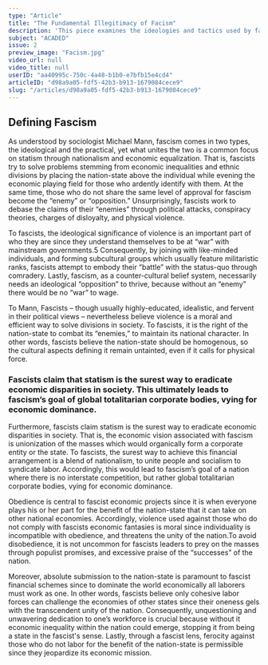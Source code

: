 ```yaml
---
type: "Article"
title: "The Fundamental Illegitimacy of Facism"
description: 'This piece examines the ideologies and tactics used by fascist governments to validate and enforce their authority through Michael Mann''s work Fascists. By explicating Kant''s view of autonomy and progress, found in "An Answer to the Question: What is Enlightenment?" and Foundations of the Metaphysics of Morals, it is demonstrated that people are fundamentally progressive beings with innate capacities for freedom.'
subject: "ACADED"
issue: 2
preview_image: "Facism.jpg"
video_url: null
video_title: null
userID: "aa40995c-750c-4a48-b1b0-e7bfb15e4cd4"
articleID: "d98a9a05-fdf5-42b3-b913-1679084cece9"
slug: "/articles/d98a9a05-fdf5-42b3-b913-1679084cece9"
---
```


## Defining Fascism

As understood by sociologist Michael Mann, fascism comes in two types, the ideological and the practical, yet what unites the two is a common focus on statism through nationalism and economic equalization. That is, fascists try to solve problems stemming from economic inequalities and ethnic divisions by placing the nation-state above the individual while evening the economic playing field for those who ardently identify with them. At the same time, those who do not share the same level of approval for fascism become the “enemy” or “opposition.” Unsurprisingly, fascists work to debase the claims of their “enemies” through political attacks, conspiracy theories, charges of disloyalty, and physical violence.

To fascists, the ideological significance of violence is an important part of who they are since they understand themselves to be at “war” with mainstream governments.5 Consequently, by joining with like-minded individuals, and forming subcultural groups which usually feature militaristic ranks, fascists attempt to embody their “battle” with the status-quo through comradery. Lastly, fascism, as a counter-cultural belief system, necessarily needs an ideological “opposition” to thrive, because without an “enemy” there would be no “war” to wage.

To Mann, Fascists – though usually highly-educated, idealistic, and fervent in their political views – nevertheless believe violence is a moral and efficient way to solve divisions in society. To fascists, it is the right of the nation-state to combat its “enemies,” to maintain its national character. In other words, fascists believe the nation-state should be homogenous, so the cultural aspects defining it remain untainted, even if it calls for physical force.

### Fascists claim that statism is the surest way to eradicate economic disparities in society. This ultimately leads to fascism’s goal of global totalitarian corporate bodies, vying for economic dominance.

Furthermore, fascists claim statism is the surest way to eradicate economic disparities in society. That is, the economic vision associated with fascism is unionization of the masses which would organically form a corporate entity or the state. To fascists, the surest way to achieve this financial arrangement is a blend of nationalism, to unite people and socialism to syndicate labor. Accordingly, this would lead to fascism’s goal of a nation where there is no interstate competition, but rather global totalitarian corporate bodies, vying for economic dominance.

Obedience is central to fascist economic projects since it is when everyone plays his or her part for the benefit of the nation-state that it can take on other national economies. Accordingly, violence used against those who do not comply with fascists economic fantasies is moral since individuality is incompatible with obedience, and threatens the unity of the nation.To avoid disobedience, it is not uncommon for fascists leaders to prey on the masses through populist promises, and excessive praise of the “successes” of the nation.

Moreover, absolute submission to the nation-state is paramount to fascist financial schemes since to dominate the world economically all laborers must work as one. In other words, fascists believe only cohesive labor forces can challenge the economies of other states since their oneness gels with the transcendent unity of the nation. Consequently, unquestioning and unwavering dedication to one’s workforce is crucial because without it economic inequality within the nation could emerge, stopping it from being a state in the fascist's sense. Lastly, through a fascist lens, ferocity against those who do not labor for the benefit of the nation-state is permissible since they jeopardize its economic mission.
